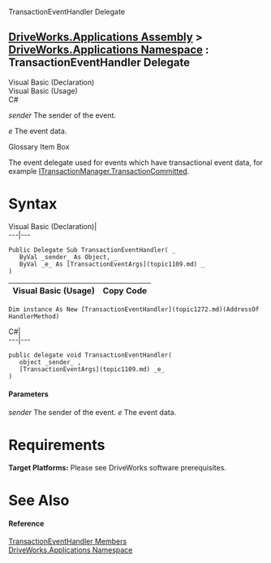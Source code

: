 TransactionEventHandler Delegate   
  
[DriveWorks.Applications Assembly](topic13.md) > [DriveWorks.Applications Namespace](topic16.md) : TransactionEventHandler Delegate  
---  
  
Visual Basic (Declaration)    
Visual Basic (Usage)    
C# 

_sender_
    The sender of the event.

_e_
    The event data.

Glossary Item Box

The event delegate used for events which have transactional event data, for example [ITransactionManager.TransactionCommitted](topic515.md). 

# Syntax

Visual Basic (Declaration)|   
---|---  
      
    
    Public Delegate Sub TransactionEventHandler( _
       ByVal _sender_ As Object, _
       ByVal _e_ As [TransactionEventArgs](topic1109.md) _
    )   
  
Visual Basic (Usage)| Copy Code  
---|---  
      
    
    Dim instance As New [TransactionEventHandler](topic1272.md)(AddressOf HandlerMethod)  
  
C#|   
---|---  
      
    
    public delegate void TransactionEventHandler( 
       object _sender_ ,
       [TransactionEventArgs](topic1109.md) _e_
    )  
  
#### Parameters

 _sender_
    The sender of the event.
_e_
    The event data.

# Requirements

**Target Platforms:** Please see DriveWorks software prerequisites.

# See Also

#### Reference

[TransactionEventHandler Members](topic1272.md)   
[DriveWorks.Applications Namespace](topic16.md)


